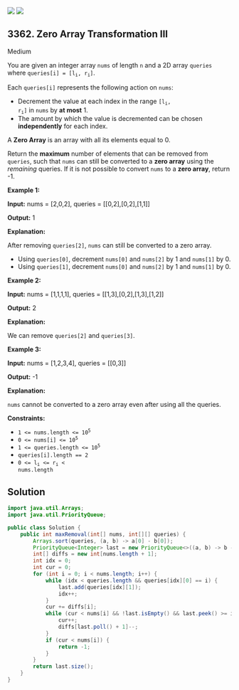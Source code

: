 [![](https://img.shields.io/github/stars/javadev/LeetCode-in-Java?label=Stars&style=flat-square)](https://github.com/javadev/LeetCode-in-Java)
[![](https://img.shields.io/github/forks/javadev/LeetCode-in-Java?label=Fork%20me%20on%20GitHub%20&style=flat-square)](https://github.com/javadev/LeetCode-in-Java/fork)

## 3362\. Zero Array Transformation III

Medium

You are given an integer array `nums` of length `n` and a 2D array `queries` where <code>queries[i] = [l<sub>i</sub>, r<sub>i</sub>]</code>.

Each `queries[i]` represents the following action on `nums`:

*   Decrement the value at each index in the range <code>[l<sub>i</sub>, r<sub>i</sub>]</code> in `nums` by **at most** 1.
*   The amount by which the value is decremented can be chosen **independently** for each index.

A **Zero Array** is an array with all its elements equal to 0.

Return the **maximum** number of elements that can be removed from `queries`, such that `nums` can still be converted to a **zero array** using the _remaining_ queries. If it is not possible to convert `nums` to a **zero array**, return -1.

**Example 1:**

**Input:** nums = [2,0,2], queries = \[\[0,2],[0,2],[1,1]]

**Output:** 1

**Explanation:**

After removing `queries[2]`, `nums` can still be converted to a zero array.

*   Using `queries[0]`, decrement `nums[0]` and `nums[2]` by 1 and `nums[1]` by 0.
*   Using `queries[1]`, decrement `nums[0]` and `nums[2]` by 1 and `nums[1]` by 0.

**Example 2:**

**Input:** nums = [1,1,1,1], queries = \[\[1,3],[0,2],[1,3],[1,2]]

**Output:** 2

**Explanation:**

We can remove `queries[2]` and `queries[3]`.

**Example 3:**

**Input:** nums = [1,2,3,4], queries = \[\[0,3]]

**Output:** \-1

**Explanation:**

`nums` cannot be converted to a zero array even after using all the queries.

**Constraints:**

*   <code>1 <= nums.length <= 10<sup>5</sup></code>
*   <code>0 <= nums[i] <= 10<sup>5</sup></code>
*   <code>1 <= queries.length <= 10<sup>5</sup></code>
*   `queries[i].length == 2`
*   <code>0 <= l<sub>i</sub> <= r<sub>i</sub> < nums.length</code>

## Solution

```java
import java.util.Arrays;
import java.util.PriorityQueue;

public class Solution {
    public int maxRemoval(int[] nums, int[][] queries) {
        Arrays.sort(queries, (a, b) -> a[0] - b[0]);
        PriorityQueue<Integer> last = new PriorityQueue<>((a, b) -> b - a);
        int[] diffs = new int[nums.length + 1];
        int idx = 0;
        int cur = 0;
        for (int i = 0; i < nums.length; i++) {
            while (idx < queries.length && queries[idx][0] == i) {
                last.add(queries[idx][1]);
                idx++;
            }
            cur += diffs[i];
            while (cur < nums[i] && !last.isEmpty() && last.peek() >= i) {
                cur++;
                diffs[last.poll() + 1]--;
            }
            if (cur < nums[i]) {
                return -1;
            }
        }
        return last.size();
    }
}
```